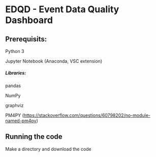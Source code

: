 # EDQD - Event Data Quality Dashboard

## Prerequisits:

Python 3

Jupyter Notebook (Anaconda, VSC extension)

##### Libraries:

pandas

NumPy

graphviz

PM4PY (https://stackoverflow.com/questions/60798202/no-module-named-pm4py)


## Running the code

Make a directory and download the code
